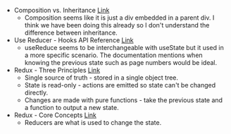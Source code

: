 * Composition vs. Inheritance [Link](https://reactjs.org/docs/composition-vs-inheritance.html)
  * Composition seems like it is just a div embedded in a parent div. I think we have been doing this already so I don't understand the difference between inheritance.
* Use Reducer - Hooks API Reference [Link](https://reactjs.org/docs/hooks-reference.html#usereducer)
  * useReduce seems to be interchangeable with useState but it used in a more specific scenario. The documentation mentions when knowing the previous state such as page numbers would be ideal.
* Redux - Three Principles [Link](https://redux.js.org/understanding/thinking-in-redux/three-principles)
  * Single source of truth - stored in a single object tree.
  * State is read-only - actions are emitted so state can't be changed directly.
  * Changes are made with pure functions - take the previous state and a function to output a new state.
* Redux - Core Concepts [Link](https://redux.js.org/introduction/core-concepts)
  * Reducers are what is used to change the state.
